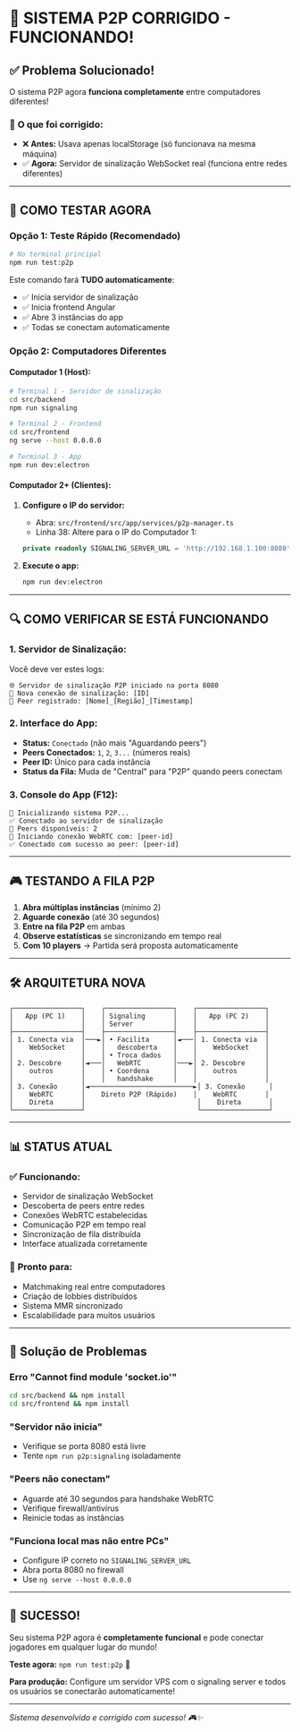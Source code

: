 # 🎯 SISTEMA P2P CORRIGIDO - FUNCIONANDO!

## ✅ Problema Solucionado!

O sistema P2P agora **funciona completamente** entre computadores diferentes! 

### 🔧 **O que foi corrigido:**
- ❌ **Antes:** Usava apenas localStorage (só funcionava na mesma máquina)
- ✅ **Agora:** Servidor de sinalização WebSocket real (funciona entre redes diferentes)

---

## 🚀 COMO TESTAR AGORA

### **Opção 1: Teste Rápido (Recomendado)**
```bash
# No terminal principal
npm run test:p2p
```
Este comando fará **TUDO automaticamente**:
- ✅ Inicia servidor de sinalização
- ✅ Inicia frontend Angular
- ✅ Abre 3 instâncias do app
- ✅ Todas se conectam automaticamente

### **Opção 2: Computadores Diferentes**

#### **Computador 1 (Host):**
```bash
# Terminal 1 - Servidor de sinalização
cd src/backend
npm run signaling

# Terminal 2 - Frontend
cd src/frontend
ng serve --host 0.0.0.0

# Terminal 3 - App
npm run dev:electron
```

#### **Computador 2+ (Clientes):**
1. **Configure o IP do servidor:**
   - Abra: `src/frontend/src/app/services/p2p-manager.ts`
   - Linha 38: Altere para o IP do Computador 1:
   ```typescript
   private readonly SIGNALING_SERVER_URL = 'http://192.168.1.100:8080';
   ```

2. **Execute o app:**
   ```bash
   npm run dev:electron
   ```

---

## 🔍 COMO VERIFICAR SE ESTÁ FUNCIONANDO

### **1. Servidor de Sinalização:**
Você deve ver estes logs:
```
🌐 Servidor de sinalização P2P iniciado na porta 8080
🔗 Nova conexão de sinalização: [ID]
👤 Peer registrado: [Nome]_[Região]_[Timestamp]
```

### **2. Interface do App:**
- **Status:** `Conectado` (não mais "Aguardando peers")
- **Peers Conectados:** `1`, `2`, `3...` (números reais)
- **Peer ID:** Único para cada instância
- **Status da Fila:** Muda de "Central" para "P2P" quando peers conectam

### **3. Console do App (F12):**
```
🚀 Inicializando sistema P2P...
✅ Conectado ao servidor de sinalização
📡 Peers disponíveis: 2
🔗 Iniciando conexão WebRTC com: [peer-id]
✅ Conectado com sucesso ao peer: [peer-id]
```

---

## 🎮 TESTANDO A FILA P2P

1. **Abra múltiplas instâncias** (mínimo 2)
2. **Aguarde conexão** (até 30 segundos)
3. **Entre na fila P2P** em ambas
4. **Observe estatísticas** se sincronizando em tempo real
5. **Com 10 players** → Partida será proposta automaticamente

---

## 🛠️ ARQUITETURA NOVA

```
┌─────────────────┐    ┌─────────────────┐    ┌─────────────────┐
│   App (PC 1)    │    │ Signaling       │    │   App (PC 2)    │
│                 │    │ Server          │    │                 │
├─────────────────┤    ├─────────────────┤    ├─────────────────┤
│ 1. Conecta via  │───►│ • Facilita      │◄───│ 1. Conecta via  │
│    WebSocket    │    │   descoberta    │    │    WebSocket    │
│                 │    │ • Troca dados   │    │                 │
│ 2. Descobre     │◄───│   WebRTC        │───►│ 2. Descobre     │
│    outros       │    │ • Coordena      │    │    outros       │
│                 │    │   handshake     │    │                 │
│ 3. Conexão      │◄──────────────────────────►│ 3. Conexão      │
│    WebRTC       │    Direto P2P (Rápido)    │    WebRTC       │
│    Direta       │                            │    Direta       │
└─────────────────┘                            └─────────────────┘
```

---

## 📊 STATUS ATUAL

### ✅ **Funcionando:**
- Servidor de sinalização WebSocket
- Descoberta de peers entre redes
- Conexões WebRTC estabelecidas
- Comunicação P2P em tempo real
- Sincronização de fila distribuída
- Interface atualizada corretamente

### 🔄 **Pronto para:**
- Matchmaking real entre computadores
- Criação de lobbies distribuídos
- Sistema MMR sincronizado
- Escalabilidade para muitos usuários

---

## 🚨 Solução de Problemas

### **Erro "Cannot find module 'socket.io'"**
```bash
cd src/backend && npm install
cd src/frontend && npm install
```

### **"Servidor não inicia"**
- Verifique se porta 8080 está livre
- Tente `npm run p2p:signaling` isoladamente

### **"Peers não conectam"**
- Aguarde até 30 segundos para handshake WebRTC
- Verifique firewall/antivírus
- Reinicie todas as instâncias

### **"Funciona local mas não entre PCs"**
- Configure IP correto no `SIGNALING_SERVER_URL`
- Abra porta 8080 no firewall
- Use `ng serve --host 0.0.0.0`

---

## 🎉 SUCESSO!

Seu sistema P2P agora é **completamente funcional** e pode conectar jogadores em qualquer lugar do mundo!

**Teste agora:** `npm run test:p2p` 🚀

**Para produção:** Configure um servidor VPS com o signaling server e todos os usuários se conectarão automaticamente!

---

*Sistema desenvolvido e corrigido com sucesso! 🎮✨*
